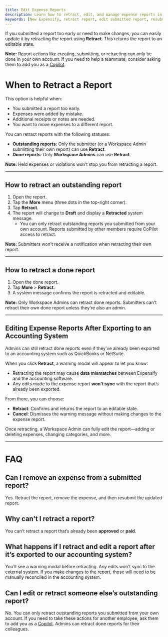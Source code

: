```yaml
---
title: Edit Expense Reports
description: Learn how to retract, edit, and manage expense reports in New Expensify.
keywords: [New Expensify, retract report, edit submitted report, resubmit report, accounting export]
---
```



If you submitted a report too early or need to make changes, you can easily update it by retracting the report using **Retract**. This returns the report to an editable state.

**Note:** Report actions like creating, submitting, or retracting can only be done in your own account. If you need to help a teammate, consider asking them to add you as a [Copilot](https://help.expensify.com/articles/new-expensify/settings/Copilot-Access). 

# When to Retract a Report

This option is helpful when:
- You submitted a report too early.
- Expenses were added by mistake.
- Additional receipts or notes are needed.
- You want to move expenses to a different report.

You can retract reports with the following statuses:
- **Outstanding reports**: Only the submitter (or a Workspace Admin submitting their own report) can use **Retract**.
- **Done reports**: Only **Workspace Admins** can use **Retract**.

**Note:** Held expenses or violations won’t stop you from retracting a report.

---

## How to retract an outstanding report

1. Open the report.
2. Tap the **More** menu (three dots in the top-right corner).
3. Tap **Retract**.
4. The report will change to **Draft** and display a **Retracted** system message.
   - You can only retract outstanding reports you submitted from your own account. Reports submitted by other members require CoPilot access to retract.

**Note:** Submitters won’t receive a notification when retracting their own report.

---

## How to retract a done report

1. Open the done report.
2. Tap **More** > **Retract**.
3. A system message confirms the report is retracted and editable.

**Note:** Only Workspace Admins can retract done reports. Submitters can't retract their own done report unless they're also an admin. 

---

## Editing Expense Reports After Exporting to an Accounting System

Admins can still retract done reports even if they’ve already been exported to an accounting system such as QuickBooks or NetSuite.

When you click **Retract**, a warning modal will appear to let you know:
- Retracting the report may cause **data mismatches** between Expensify and the accounting software.
- Any edits made to the expense report **won’t sync** with the report that’s already been exported.

From there, you can choose:
- **Retract**: Confirms and returns the report to an editable state.
- **Cancel**: Dismisses the warning message without making changes to the expense report.

Once retracting, a Workspace Admin can fully edit the report—adding or deleting expenses, changing categories, and more.

---

# FAQ

## Can I remove an expense from a submitted report?

Yes. Retract the report, remove the expense, and then resubmit the updated report.

## Why can't I retract a report?

You can't retract a report that’s already been **approved** or **paid**.

## What happens if I retract and edit a report after it’s exported to our accounting system?

You’ll see a warning modal before retracting. Any edits won’t sync to the external system. If you make changes to the report, those will need to be manually reconciled in the accounting system.

## Can I edit or retract someone else’s outstanding report?

No. You can only retract outstanding reports you submitted from your own account. If you need to take these actions for another employee, ask them to add you as a [Copilot](https://help.expensify.com/articles/new-expensify/settings/Copilot-Access). Admins can retract done reports for their colleagues. 
